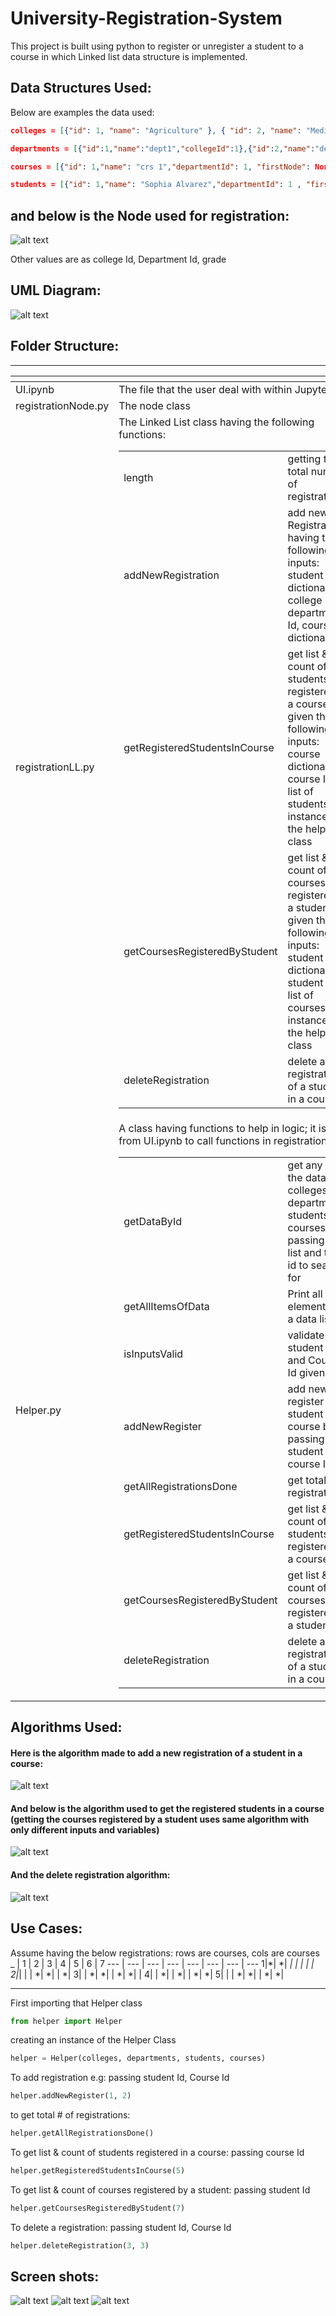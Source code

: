 # University-Registration-System
This project is built using python to register or unregister a student to a course in which Linked list data structure is implemented. 
## Data Structures Used:
Below are examples the data used:

```json
colleges = [{"id": 1, "name": "Agriculture" }, { "id": 2, "name": "Medicine" }]
```
```json
departments = [{"id":1,"name":"dept1","collegeId":1},{"id":2,"name":"dept2","collegeId":1}]
```
```json
courses = [{"id": 1,"name": "crs 1","departmentId": 1, "firstNode": None},   {"id": 2,"name": "crs 2",     "departmentId": 1   , "firstNode": None}]
```
```json
students = [{"id": 1,"name": "Sophia Alvarez","departmentId": 1 , "firstNode": None},   {     "id": 2,     "name": "Jerry Powell",     "departmentId": 1   , "firstNode": None}]
```

## and below is the Node used for registration:
![alt text](https://github.com/KhaledTaymour/University-Registration-System/blob/main/images/1.%20node.png?raw=true)
 
Other values are as college Id, Department Id, grade

## UML Diagram:
![alt text](https://github.com/KhaledTaymour/University-Registration-System/blob/main/images/2.%20UML.png?raw=true)

## Folder Structure:
*****
<table>
    <thead>
        <tr>
            <th></th>
            <th></th>
        </tr>
    </thead>
    <tbody>
      <tr>
         <td> UI.ipynb </td>
         <td> The file that the user deal with within JupyterLab </td>
      </tr>
     <tr>
        <td> registrationNode.py </td>
        <td> The node class </td>       
      </tr>
     <tr>
        <td> registrationLL.py </td>
        <td> The Linked List class having the following functions: 
           <table>
              <tbody>
               <tr> 
                <td> length </td> <td> getting the total number of registrations </td>
               </tr>
                  <tr>
                   <td> addNewRegistration </td> <td> add new Registration having the following inputs: student dictionary, college Id, department Id, course dictionary </td>
                  </tr>
                  <tr>
                    <td> getRegisteredStudentsInCourse </td> <td> get list & count of students registered in a course given the following inputs: course dictionary, course Id, list of students, instance of the helper class </td>                   
                  </tr>
                  <tr>
                   <td> getCoursesRegisteredByStudent </td> <td> get list & count of courses registered by a student given the following inputs: student dictionary, student Id, list of courses, instance of the helper class </td>
                  </tr>
               <tr>
                   <td> deleteRegistration </td> <td> delete a registration of a student in a course </td>
                  </tr>
              </tbody>
           </table>
        </td>       
      </tr>
     <tr>
      <td> Helper.py </td>
        <td> A class having functions to help in logic; it is used from UI.ipynb to call functions in registrationLL.py
           <table>
              <tbody>
               <tr> 
                <td> getDataById </td> <td> get any of the data; colleges, departments, students or courses by passing its list and the id to search for </td>
               </tr>
                  <tr>
                   <td> getAllItemsOfData </td> <td> Print all elements of a data list </td>
                  </tr>
                  <tr>
                    <td> isInputsValid </td> <td> validate the student Id and Course Id given </td>                   
                  </tr>
                  <tr>
                   <td> addNewRegister </td> <td> add new register for a student in a course by passing student Id & course Id </td>
                  </tr>
               <tr>
                   <td> getAllRegistrationsDone </td> <td> get total # of registrations </td>
                  </tr>
               <tr>
                   <td> getRegisteredStudentsInCourse </td> <td> get list & count of students registered in a course </td>
                  </tr>
               <tr>
                   <td> getCoursesRegisteredByStudent </td> <td> get list & count of courses registered by a student </td>
                  </tr>
               <tr>
                   <td> deleteRegistration </td> <td> delete a registration of a student in a course </td>
                  </tr>
              </tbody>
           </table>
        </td>   
      </tr>
    </tbody>
</table>

## Algorithms Used:
#### Here is the algorithm made to add a new registration of a student in a course:
![alt text](https://github.com/KhaledTaymour/University-Registration-System/blob/main/images/3.%20add%20a%20new%20registration.png?raw=true)

#### And below is the algorithm used to get the registered students in a course (getting the courses registered by a student uses same algorithm with only different inputs and variables)
![alt text](https://github.com/KhaledTaymour/University-Registration-System/blob/main/images/4.%20get%20the%20registered%20students.png?raw=true)

#### And the delete registration algorithm:
![alt text](https://github.com/KhaledTaymour/University-Registration-System/blob/main/images/5.%20delete%20registration.png?raw=true)


## Use Cases:
Assume having the below registrations: 
rows are courses, cols are courses
 _ |  1 | 2 | 3 | 4 | 5 | 6 | 7
--- | --- | --- | --- | --- | --- | --- | ---
1|*| *| *| | | | |
2|*|  |  | *| *| | *|
3| | *| *| | *| *| |
4| | *| | *| | *| *|
5| | | *| *| | *| *| 
____

First importing that Helper class
```python
from helper import Helper
```
creating an instance of the Helper Class
```python
helper = Helper(colleges, departments, students, courses)
```
To add registration e.g: passing student Id, Course Id
```python
helper.addNewRegister(1, 2)
```
to get total # of registrations:
```python
helper.getAllRegistrationsDone()
```
To get list & count of students registered in a course: passing course Id 
```python
helper.getRegisteredStudentsInCourse(5) 
```
To get list & count of courses registered by a student: passing student Id 
```python
helper.getCoursesRegisteredByStudent(7)
```
To delete a registration: passing student Id, Course Id
```python
helper.deleteRegistration(3, 3)
```

## Screen shots:
![alt text](https://github.com/KhaledTaymour/University-Registration-System/blob/main/images/6.%20s1.png?raw=true)
![alt text](https://github.com/KhaledTaymour/University-Registration-System/blob/main/images/7.%20s2.png?raw=true)
![alt text](https://github.com/KhaledTaymour/University-Registration-System/blob/main/images/8.%20s3.png?raw=true)
